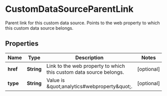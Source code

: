 

# CustomDataSourceParentLink

Parent link for this custom data source. Points to the web property to which this custom data source belongs.

## Properties

| Name | Type | Description | Notes |
|------------ | ------------- | ------------- | -------------|
|**href** | **String** | Link to the web property to which this custom data source belongs. |  [optional] |
|**type** | **String** | Value is \&quot;analytics#webproperty\&quot;. |  [optional] |



